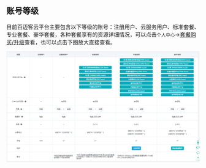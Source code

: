 ## 账号等级

目前百迈客云平台主要包含以下等级的账号：注册用户、云服务用户、标准套餐、专业套餐、豪华套餐，各种套餐享有的资源详细情况，可以点击`个人中心`->[套餐购买/升级](https://international.biocloud.net/zh/package/upgrade)查看，也可以点击下图放大直接查看。

![account-level](./get-started/img/account-level.png)